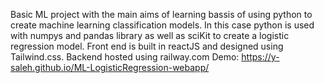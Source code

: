 Basic ML project with the main aims of learning bassis of using python to create machine learning classification models.
In this case python is used with numpys and pandas library as well as sciKit to create a logistic regression model.
Front end is built in reactJS and designed using Tailwind.css.
Backend hosted using railway.com
Demo: https://y-saleh.github.io/ML-LogisticRegression-webapp/
